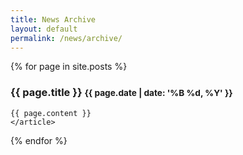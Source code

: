 ```yaml
---
title: News Archive
layout: default
permalink: /news/archive/
---
```


  {% for page in site.posts %}
  <article>
    <h3>
      {{ page.title }}
      <small class="pull-right">{{ page.date | date: '%B %d, %Y' }}</small>
    </h3>

    {{ page.content }}
    </article>
  {% endfor %}
